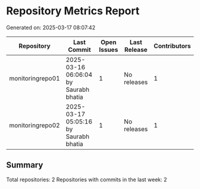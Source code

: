 # Repository Metrics Report

Generated on: 2025-03-17 08:07:42

| Repository       | Last Commit                           |   Open Issues | Last Release   |   Contributors |
|------------------|---------------------------------------|---------------|----------------|----------------|
| monitoringrepo01 | 2025-03-16 06:06:04 by Saurabh bhatia |             1 | No releases    |              1 |
| monitoringrepo02 | 2025-03-17 05:05:16 by Saurabh bhatia |             1 | No releases    |              1 |

## Summary

Total repositories: 2
Repositories with commits in the last week: 2
